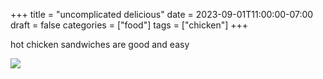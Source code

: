 +++
title = "uncomplicated delicious"
date = 2023-09-01T11:00:00-07:00
draft = false
categories = ["food"]
tags = ["chicken"]
+++

hot chicken sandwiches are good and easy

![](./tasty.png)